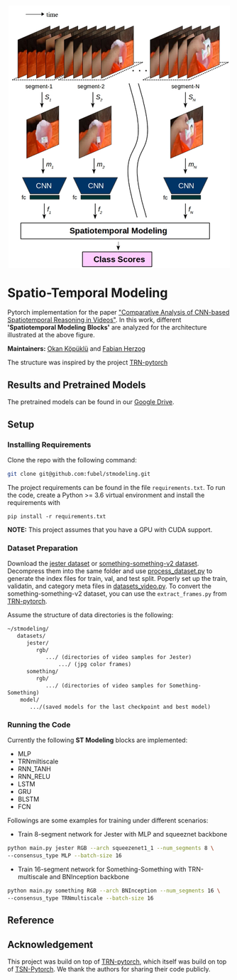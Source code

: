 
<p align="center"><img src="https://github.com/fubel/stmodeling/blob/master/ops/STM_arch.jpg" align="middle" width="500" title="Motion Fused Frames" /></p>

# Spatio-Temporal Modeling

Pytorch implementation for the paper ["Comparative Analysis of CNN-based Spatiotemporal Reasoning in Videos"](https://arxiv.org/pdf/1909.05165.pdf). In this work, different **'Spatiotemporal Modeling Blocks'** are analyzed for the architecture illustrated at the above figure.

**Maintainers:** [Okan Köpüklü](https://github.com/okankop) and [Fabian Herzog](https://github.com/fubel)

The structure was inspired by the project [TRN-pytorch](https://github.com/metalbubble/TRN-pytorch)

## Results and Pretrained Models

The pretrained models can be found in our [Google Drive](https://drive.google.com/drive/folders/13x6ClKowbfPLf4RgA7ITt4mVEqtReqWI?usp=sharing). 

## Setup

### Installing Requirements

Clone the repo with the following command:
```bash
git clone git@github.com:fubel/stmodeling.git
```

The project requirements can be found in the file `requirements.txt`. To run the code, create a Python >= 3.6 virtual environment and install 
the requirements with 

```
pip install -r requirements.txt
```

**NOTE:** This project assumes that you have a GPU with CUDA support. 


### Dataset Preparation
Download the [jester dataset](https://20bn.com/datasets/jester) or [something-something-v2 dataset](https://20bn.com/datasets/something-something/v2). Decompress them into the same folder and use [process_dataset.py](process_dataset.py) to generate the index files for train, val, and test split. Poperly set up the train, validatin, and category meta files in [datasets_video.py](datasets_video.py).
To convert the something-something-v2 dataset, you can use the ``extract_frames.py`` from [TRN-pytorch](https://github.com/metalbubble/TRN-pytorch/blob/master/extract_frames.py).


Assume the structure of data directories is the following:

```misc
~/stmodeling/
   datasets/
      jester/
         rgb/
            .../ (directories of video samples for Jester)
                .../ (jpg color frames)
      something/
         rgb/    
            .../ (directories of video samples for Something-Something)
    model/
       .../(saved models for the last checkpoint and best model)
```



### Running the Code
Currently the following **ST Modeling** blocks are implemented:
 - MLP
 - TRNmiltiscale
 - RNN_TANH
 - RNN_RELU
 - LSTM
 - GRU
 - BLSTM
 - FCN
 
 
Followings are some examples for training under different scenarios:

* Train 8-segment network for Jester with MLP and squeeznet backbone 
```bash
python main.py jester RGB --arch squeezenet1_1 --num_segments 8 \
--consensus_type MLP --batch-size 16
```

* Train 16-segment network for Something-Something with TRN-multiscale and BNInception backbone
```bash
python main.py something RGB --arch BNInception --num_segments 16 \ 
--consensus_type TRNmultiscale --batch-size 16
```

## Reference

## Acknowledgement 

This project was build on top of [TRN-pytorch](https://github.com/metalbubble/TRN-pytorch), which itself was build on top of [TSN-Pytorch](https://github.com/yjxiong/temporal-segment-networks). We thank the authors for sharing their code publicly.

